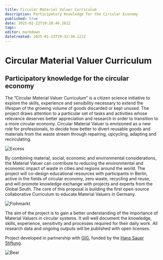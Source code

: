```yaml
---
title: Circular Material Valuer Curriculum
description: Participatory Knowledge for the Circular Economy
published: true
date: 2025-02-22T19:28:40.261Z
tags: 
editor: markdown
dateCreated: 2025-01-23T19:32:30.121Z
---
```


# Circular Material Valuer Curriculum

## Participatory knowledge for the circular economy

The ”Circular Material Valuer Curriculum” is a citizen science initiative to explore the skills, experience and sensibility necessary to extend the lifespan of the growing volume of goods discarded or kept unused. The project draws attention to a particular set of tasks and activities whose relevance deserves better appreciation and research in order to transition to a more circular economy. Circular Material Valuer is envisioned as a new role for professionals, to decide how better to divert reusable goods and materials from the waste stream through repairing, upcycling, adapting and recirculating.

![Excess](https://pixabay.com/get/g431416ad82fc464a364c0cfe2ca6427411fefad16cf8ed73ce604acc7c11c708d0397519a39f5fd2aa1a1b5f4f7b7dd422f151e18086bfe2b1072fb1df400ab3_1280.jpg)

By combining material, social, economic and environmental considerations, the Material Valuer can contribute to reducing the environmental and economic impact of waste in cities and regions around the world. The project will co-design educational resources with participants in Berlin, active in the fields of circular economy, zero waste, recycling and reuse, and will promote knowledge exchange with projects and experts from the Global South. The core of this proposal is building the first open-source collaborative Curriculum to educate Material Valuers in Germany.

![Flohmarkt](https://pixabay.com/get/gda8c244a5d2578600daca0332d1320b825e53dd636a7b7e87ccff9993448ae00af743f5e6108650f075c235c37ebb2cf0abafeb022da16d4ffb3421d814a47a9_1280.jpg)

The aim of the project is to gain a better understanding of the importance of Material Valuers in circular systems. It will well document the knowledge, skills, experience, sensitivity and processes required for their daily work. All research data and ongoing outputs will be published with open licenses.

Project developed in partnership with [GIG](https://globalinnovationgathering.org/), funded by the [Hans Sauer Stiftung](https://www.hanssauerstiftung.de/).

![Bear](https://pixabay.com/get/gd0c3111f81abea53e0d530dc4052f700ea2d85707c7c6a023287c360cfd2b83540cb6195c56ade90c3d83f53af14e0a5191bc883b83ca8747da5ba3c17912786_1280.jpg)